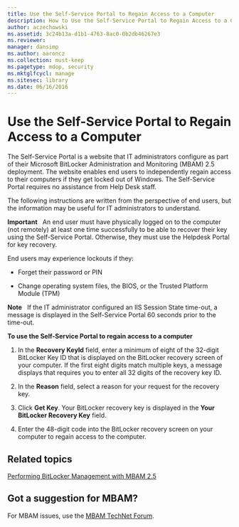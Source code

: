 ```yaml
---
title: Use the Self-Service Portal to Regain Access to a Computer
description: How to Use the Self-Service Portal to Regain Access to a Computer
author: aczechowski
ms.assetid: 3c24b13a-d1b1-4763-8ac0-0b2db46267e3
ms.reviewer: 
manager: dansimp
ms.author: aaroncz
ms.collection: must-keep
ms.pagetype: mdop, security
ms.mktglfcycl: manage
ms.sitesec: library
ms.date: 06/16/2016
---
```



# Use the Self-Service Portal to Regain Access to a Computer


The Self-Service Portal is a website that IT administrators configure as part of their Microsoft BitLocker Administration and Monitoring (MBAM) 2.5 deployment. The website enables end users to independently regain access to their computers if they get locked out of Windows. The Self-Service Portal requires no assistance from Help Desk staff.

The following instructions are written from the perspective of end users, but the information may be useful for IT administrators to understand.

**Important**  
An end user must have physically logged on to the computer (not remotely) at least one time successfully to be able to recover their key using the Self-Service Portal. Otherwise, they must use the Helpdesk Portal for key recovery.

 

End users may experience lockouts if they:

-   Forget their password or PIN

-   Change operating system files, the BIOS, or the Trusted Platform Module (TPM)

**Note**  
If the IT administrator configured an IIS Session State time-out, a message is displayed in the Self-Service Portal 60 seconds prior to the time-out.

 

**To use the Self-Service Portal to regain access to a computer**

1.  In the **Recovery KeyId** field, enter a minimum of eight of the 32-digit BitLocker Key ID that is displayed on the BitLocker recovery screen of your computer. If the first eight digits match multiple keys, a message displays that requires you to enter all 32 digits of the recovery key ID.

2.  In the **Reason** field, select a reason for your request for the recovery key.

3.  Click **Get Key**. Your BitLocker recovery key is displayed in the **Your BitLocker Recovery Key** field.

4.  Enter the 48-digit code into the BitLocker recovery screen on your computer to regain access to the computer.



## Related topics


[Performing BitLocker Management with MBAM 2.5](performing-bitlocker-management-with-mbam-25.md)

 
## Got a suggestion for MBAM?

For MBAM issues, use the [MBAM TechNet Forum](https://social.technet.microsoft.com/Forums/home?forum=mdopmbam).
 





